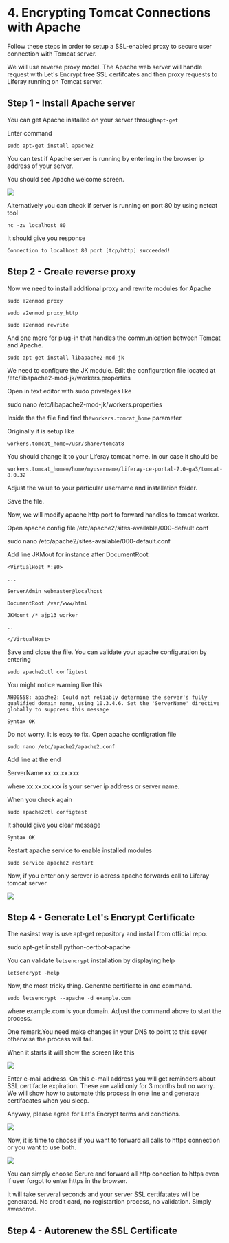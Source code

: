 # 4. Encrypting Tomcat Connections with Apache

Follow these steps in order to setup a SSL-enabled proxy to secure user connection with Tomcat server.

We will use reverse proxy model. The Apache web server will handle request with Let's Encrypt free SSL certifcates and then proxy requests to Liferay running on Tomcat server.

## Step 1 - Install Apache server

You can get Apache installed on your server through`apt-get`

Enter command

`sudo apt-get install apache2`

You can test if Apache server is running by entering in the browser ip address of your server.

You should see Apache welcome screen.

![](/liferey_installation_ubuntu/assets/apache_ubuntu.png)

Alternatively you can check if server is running on port 80 by using netcat tool

`nc -zv localhost 80`

It should give you response

`Connection to localhost 80 port [tcp/http] succeeded!`

## Step 2 - Create reverse proxy

Now we need to install additional proxy and rewrite modules for Apache

`sudo a2enmod proxy`

`sudo a2enmod proxy_http`

`sudo a2enmod rewrite`

And one more for plug-in that handles the communication between Tomcat and Apache.

`sudo apt-get install libapache2-mod-jk`

We need to configure the JK module. Edit the configuration file located at /etc/libapache2-mod-jk/workers.properties

Open in text editor with sudo privelages like

sudo nano /etc/libapache2-mod-jk/workers.properties

Inside the the file find find the`workers.tomcat_home` parameter.

Originally it is setup like

`workers.tomcat_home=/usr/share/tomcat8`

You should change it to your Liferay tomcat home. In our case it should be

`workers.tomcat_home=/home/myusername/liferay-ce-portal-7.0-ga3/tomcat-8.0.32`

Adjust the value to your particular username and installation folder.

Save the file.

Now, we will modify apache http port to forward handles to tomcat worker.

Open apache config file /etc/apache2/sites-available/000-default.conf

sudo nano /etc/apache2/sites-available/000-default.conf

Add line JKMout for instance after DocumentRoot

`<VirtualHost *:80>`

`...`

`ServerAdmin webmaster@localhost`

`DocumentRoot /var/www/html`

`JKMount /* ajp13_worker`

`..`

`</VirtualHost>`

Save and close the file. You can validate your apache configuration by entering

`sudo apache2ctl configtest`

You might notice warning like this

`AH00558: apache2: Could not reliably determine the server's fully qualified domain name, using 10.3.4.6. Set the 'ServerName' directive globally to suppress this message`

`Syntax OK`

Do not worry. It is easy to fix. Open apache configration file

`sudo nano /etc/apache2/apache2.conf`

Add line at the end

ServerName xx.xx.xx.xxx

where xx.xx.xx.xxx is your server ip address or server name.

When you check again

`sudo apache2ctl configtest`

It should give you clear message

`Syntax OK`

Restart apache service to enable installed modules

`sudo service apache2 restart`

Now, if you enter only serever ip adress apache forwards call to Liferay tomcat server.

![](/liferey_installation_ubuntu/assets/tomcat_on_port_80.png)

## Step 4 - Generate Let's Encrypt Certificate

The easiest way is use apt-get repository and install from official repo.

sudo apt-get install python-certbot-apache

You can validate `letsencrypt` installation by displaying help

`letsencrypt -help`

Now, the most tricky thing. Generate certificate in one command.

`sudo letsencrypt --apache -d example.com`

where example.com is your domain. Adjust the command above to start the process.

One remark.You need make changes in your DNS to point to this sever otherwise the process will fail.

When it starts it will show the screen like this

![](/liferey_installation_ubuntu/assets/letsencrypt_email.png)

Enter e-mail address. On this e-mail address you will get reminders about SSL certifacte expiration. These are valid only for 3 months but no worry. We will show how to automate this process in one line and generate certifacates when you sleep.

Anyway, please agree for Let's Encrypt terms and condtions.

![](/liferey_installation_ubuntu/assets/letsencrypt_agreement.png)

Now, it is time to choose if you want to forward all calls to https connection or you want to use both.

![](/liferey_installation_ubuntu/assets/securing_apache.png)

You can simply choose Serure and forward all http conection to https even if user forgot to enter https in the browser.

It will take serveral seconds and your server SSL certifatates will be generated. No credit card, no registartion process, no validation. Simply awesome.

## Step 4 - Autorenew the SSL Certificate






